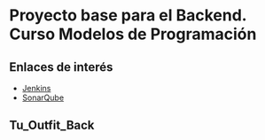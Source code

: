 # Proyecto base para el Backend. Curso Modelos de Programación

## Enlaces de interés
- [Jenkins](http://200.69.103.29:8085/jenkins/) 
- [SonarQube](http://200.69.103.29:8084/sonar/) 
## Tu_Outfit_Back